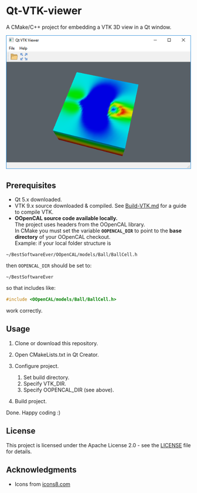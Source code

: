# Qt-VTK-viewer
A CMake/C++ project for embedding a VTK 3D view in a Qt window.

![Qt VTK Viewer on Windows](doc/screenshot.png)

## Prerequisites
- Qt 5.x downloaded.
- VTK 9.x source downloaded & compiled. See [Build-VTK.md](doc/Build-VTK.md) for a guide to compile VTK.
- **OOpenCAL source code available locally.**  
  The project uses headers from the OOpenCAL library.  
  In CMake you must set the variable **`OOPENCAL_DIR`** to point to the **base directory** of your OOpenCAL checkout.  
  Example: if your local folder structure is  
```
~/BestSoftwareEver/OOpenCAL/models/Ball/BallCell.h
```
then `OOPENCAL_DIR` should be set to:
```
~/BestSoftwareEver
````
so that includes like:
```cpp
#include <OOpenCAL/models/Ball/BallCell.h>
````
work correctly.

## Usage

1. Clone or download this repository.
2. Open CMakeLists.txt in Qt Creator.
3. Configure project.

   1. Set build directory.
   2. Specify VTK\_DIR.
   3. Specify OOPENCAL\_DIR (see above).
4. Build project.

Done. Happy coding :)

## License

This project is licensed under the Apache License 2.0 - see the [LICENSE](LICENSE) file for details.

## Acknowledgments

* Icons from [icons8.com](https://icons8.com/)
